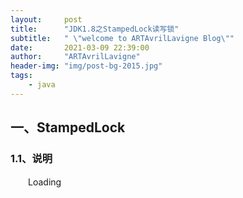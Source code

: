 ```yaml
---
layout:     post
title:      "JDK1.8之StampedLock读写锁"
subtitle:   " \"welcome to ARTAvrilLavigne Blog\""
date:       2021-03-09 22:39:00
author:     "ARTAvrilLavigne"
header-img: "img/post-bg-2015.jpg"
tags:
    - java
---
```

## 一、StampedLock<br>

### 1.1、说明<br>

　　Loading
